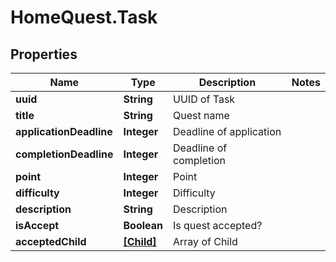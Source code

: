 # HomeQuest.Task

## Properties
Name | Type | Description | Notes
------------ | ------------- | ------------- | -------------
**uuid** | **String** | UUID of Task | 
**title** | **String** | Quest name | 
**applicationDeadline** | **Integer** | Deadline of application | 
**completionDeadline** | **Integer** | Deadline of completion | 
**point** | **Integer** | Point | 
**difficulty** | **Integer** | Difficulty | 
**description** | **String** | Description | 
**isAccept** | **Boolean** | Is quest accepted? | 
**acceptedChild** | [**[Child]**](Child.md) | Array of Child | 


